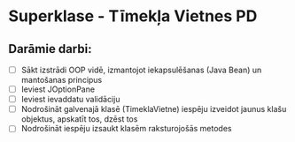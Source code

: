 # Superklase - Tīmekļa Vietnes PD

## Darāmie darbi:
- [ ] Sākt izstrādi OOP vidē, izmantojot iekapsulēšanas (Java Bean) un mantošanas principus
- [ ] Ieviest JOptionPane
- [ ] Ieviest ievaddatu validāciju
- [ ] Nodrošināt galvenajā klasē (TimeklaVietne) iespēju izveidot jaunus klašu objektus, apskatīt tos, dzēst tos
- [ ] Nodrošināt iespēju izsaukt klasēm raksturojošās metodes
